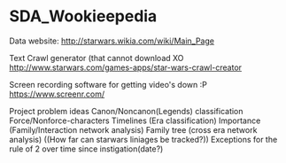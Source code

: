 # SDA_Wookieepedia

Data website:
http://starwars.wikia.com/wiki/Main_Page

Text Crawl generator (that cannot download XO
http://www.starwars.com/games-apps/star-wars-crawl-creator

Screen recording software for getting video's down :P
https://www.screenr.com/





Project problem ideas
Canon/Noncanon(Legends) classification
Force/Nonforce-characters
Timelines (Era classification)
Importance (Family/Interaction network analysis)
Family tree (cross era network analysis) ((How far can starwars liniages be tracked?))
Exceptions for the rule of 2 over time since instigation(date?)